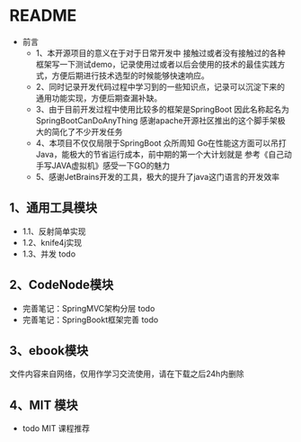 # README
- 前言
  - 1、本开源项目的意义在于对于日常开发中 接触过或者没有接触过的各种框架写一下测试demo，记录使用过或者以后会使用的技术的最佳实践方式，方便后期进行技术选型的时候能够快速响应。
  - 2、同时记录开发代码过程中学习到的一些知识点，记录可以沉淀下来的通用功能实现，方便后期查漏补缺。
  - 3、由于目前开发过程中使用比较多的框架是SpringBoot 因此名称起名为 SpringBootCanDoAnyThing 感谢apache开源社区推出的这个脚手架极大的简化了不少开发任务
  - 4、本项目不仅仅局限于SpringBoot 众所周知 Go在性能这方面可以吊打Java，能极大的节省运行成本，前中期的第一个大计划就是 参考《自己动手写JAVA虚拟机》感受一下GO的魅力
  - 5、感谢JetBrains开发的工具，极大的提升了java这门语言的开发效率
## 1、通用工具模块
- 1.1、反射简单实现
- 1.2、knife4j实现
- 1.3、并发 todo

## 2、CodeNode模块
- 完善笔记：SpringMVC架构分层 todo
- 完善笔记：SpringBookt框架完善 todo
## 3、ebook模块
文件内容来自网络，仅用作学习交流使用，请在下载之后24h内删除
## 4、MIT 模块
- todo MIT 课程推荐